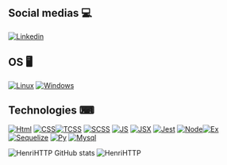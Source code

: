 ## Social medias  💻 
[![Linkedin](https://img.shields.io/badge/LinkedIn-0077B5?style=for-the-badge&logo=linkedin&logoColor=white)](https://www.linkedin.com/in/henrique-s-da-silva-3115b1228/)

## OS 🖥
[![Linux](https://img.shields.io/badge/Pop!_OS-48B9C7?style=for-the-badge&logo=Pop!_OS&logoColor=white)](#) [![Windows](https://img.shields.io/badge/Windows-0078D6?style=for-the-badge&logo=windows&logoColor=white)](#) 

## Technologies ⌨
 [![Html](https://img.shields.io/badge/HTML5-E34F26?style=for-the-badge&logo=html5&logoColor=white)](#) [![CSS](https://img.shields.io/badge/CSS3-1572B6?style=for-the-badge&logo=css3&logoColor=white)](#)[![TCSS](https://img.shields.io/badge/Tailwind_CSS-38B2AC?style=for-the-badge&logo=tailwind-css&logoColor=white)](#) [![SCSS](https://img.shields.io/badge/styled--components-DB7093?style=for-the-badge&logo=styled-components&logoColor=white)](#) [![JS](https://img.shields.io/badge/JavaScript-F7DF1E?style=for-the-badge&logo=javascript&logoColor=black)](#) [![JSX]( 	https://img.shields.io/badge/React-20232A?style=for-the-badge&logo=react&logoColor=61DAFB)](#) [![Jest](https://img.shields.io/badge/Jest-323330?style=for-the-badge&logo=Jest&logoColor=whit)]() [![Node](https://img.shields.io/badge/Node.3js-43853D?style=for-the-badge&logo=node.js&logoColor=white)](#)[![Ex]( 	https://img.shields.io/badge/Express.js-404D59?style=for-the-badge)](#) [![Sequelize](https://img.shields.io/badge/sequelize-323330?style=for-the-badge&logo=sequelize&logoColor=blue)](#) [![Py](https://img.shields.io/badge/Python-14354C?style=for-the-badge&logo=python&logoColor=white)](#)  [![Mysql](https://img.shields.io/badge/MySQL-00000F?style=for-the-badge&logo=mysql&logoColor=white)](#)

![HenriHTTP GitHub stats](https://github-readme-stats.vercel.app/api?username=HenriHTTP&show_icons=true&theme=dracula&count_private=true) ![HenriHTTP](https://github-readme-stats.vercel.app/api/top-langs/?username=HenriHTTP&theme=dracula&count_private=true&langs_count=8) 
